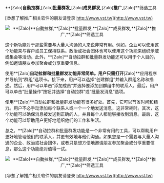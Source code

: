 **[Zalo]**自動拉群,**[Zalo]**批量群发,**[Zalo]**成员群发,**[Zalo]**推广,**[Zalo]**筛选工具

[😍想了解推广相关软件的朋友请登录 http://www.vst.tw](http://www.vst.tw)

 <center><img src="https://vst.tw/MP4/tuiguang/png/6.png" alt="**[Zalo]**自動拉群,**[Zalo]**批量群发,**[Zalo]**成员群发,**[Zalo]**推广,**[Zalo]**筛选工具"></center>

这个新功能对于那些需要与大量人沟通的人来说非常有用。例如，企业可以使用这个功能来与客户或员工保持联系。政治或社会团体也可以使用这个功能来组织示威或集会等活动。此外，**[Zalo]**自动拉群和批量群发功能还可以用于个人目的，例如邀请朋友参加聚会或分享重要信息。

使用**[Zalo]**自动拉群和批量群发功能非常简单。用户只需打开**[Zalo]**应用程序并导航到“群组”选项卡。接下来，用户可以选择“创建群组”并输入群组名称和描述。然后，用户可以单击“添加成员”并选择要添加到群组中的联系人。最后，用户可以单击“批量操作”按钮并选择“自动拉群”或“批量发消息”选项。

使用**[Zalo]**自动拉群和批量群发功能有很多好处。首先，它可以节省时间和精力。用户不必手动添加每个联系人或一个一个地发送消息，这非常耗时。其次，这个功能可以确保消息被发送到正确的人，并且每个人都能够接收到消息。最后，这个功能可以帮助用户更好地组织他们的工作和生活。

总之，**[Zalo]**自动拉群和批量群发功能是一个非常有用的工具，可以帮助用户更好地管理他们的联系人，并更有效地与他们沟通。如果您是一个需要与大量人沟通的企业、政治或社会团体，或者只是想方便地邀请朋友参加聚会或分享重要信息，那么这个功能绝对值得一试。

 <center><img src="https://vst.tw/MP4/tuiguang/png/0.png" alt="**[Zalo]**自動拉群,**[Zalo]**批量群发,**[Zalo]**成员群发,**[Zalo]**推广,**[Zalo]**筛选工具"></center>

[😍想了解推广相关软件的朋友请登录 http://www.vst.tw](http://www.vst.tw)



